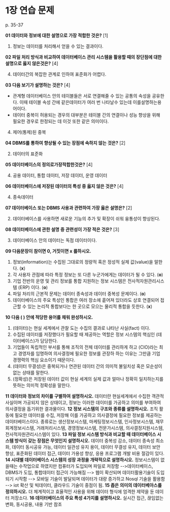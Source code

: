 # 1장 연습 문제

p. 35-37

**01 데이터와 정보에 대한 설명으로 가장 적합한 것은?** [1]

1. 정보는 데이터를 처리해서 얻을 수 있는 결과이다.


**02 파일 처리 방식과 비교하여 데이터베이스 관리 시스템을 활용할 때의 장단점에 대한 설명으로 옳지 않은것은?** [4]

4. 데이터간의 복잡한 관계로 인하여 표준화가 어렵다.

**03 다음 보기가 설명하는 것은?** [4]

- 관계형 데이터베이스 안의 테이블들은 서로 연결해줄 수 있는 공통의 속성을 공유한다. 이때 테이블 속성 간에 같은데이터가 여러 번 나타날수 있는데 이를설명하는용어이다.
- 데이터 중복이 허용되는 경우의 대부분은 테이블 간의 연결이나 성능 향상을 위해 필요한 경우로 한정되는 데 이것 또한 같은 의미이다.

4. 제어(통제)된 중복

**04 DBMS를 통하여 향상될 수 있는 장점에 속하지 않는 것은?** [2]

2. 데이터의 표준화


**05 데이터베이스의 정의로가장적합한것은?** [4]

4. 공용 데이터, 통합 데이터, 저장 데이터, 운영 데이터

**06 데이터베이스에 저장된 데이터의 특성 중 옳지 않은 것은?** [4]

4. 종속데이터

**07 데이터베이스 또는 DBMS 사용과 관련하여 가장 옳은 설명은?** [2]

2. 데이터베이스를 사용하면 새로운 기능의 추가 및 확장이 쉬워 융통성이 향상된다.


**08 데이터베이스에 관한 설명 중 관련성이 가장 적은 것은?** [3]


3. 데이터베이스 안의 데이터는 독점 데이터이다.


**09 다음문장이 참이면 0, 거짓이면 x 를하시오.**

1. 정보(information)는 수집된 그대로의 정량적 혹은 정성적 실제 값(value)을 말한다. (__x__)
2. 각 사용자 관점에 따라 특정 정보는 또 다른 누군가에게는 데이터가 될 수 있다. (__o__)
3. 기업 전반의 운영 및 관리 정보를 통합 지원하는 정보 시스템은 전사적자원관리시스템 (ERP) 이다. (__o__)
4. 파일 처리의 근본적 문제는 데이터 종속성과 데이터 중복성 문제이다. (__o__)
5. 데이터베이스의 주요 특성인 통합은 여러 장소에 흩어져 있더라도 상호 연결되어 접근할 수 있는 논리적 통합보다는 한 곳으로 모으는 물리적 통합을 듯한다. (__x__)

**10 다음 ( ) 안에 적당한 용어를 채워 완성하시오.**

1. (데이터)는 현실 세계에서 관찰 도는 수집의 결과로 냐타난 사실(fact) 이다.
2. 수집된 데이터를 저장했다가 필요할 때 제공하는 역할은 정보 시스템의 핵심인 (데이터베이스)가 담당한다.
3. 기업들이 독립적인 부서를 통해 조직의 전체 데이터를 관리하게 하고 (CIO)라는 최고 경영자를 임명하여 의사결정에 필요한 정보를 관장하 하는 이유는 그만큼 기업 경쟁력의 핵심 요소이기 때문이다.
4. (데이터 무결성)은 중복되거나 연관된 데이터 간의 의미적 불일치성 혹은 모순성이 없는 상태를 말한다.
5. (정확성)은 저장된 데이터 값이 현실 세계의 실제 값과 얼마나 정확히 일치하는지를 뜻하는 의미적 정확성을 말한다.

**11 데이터와 정보의 차이를 구별하여 설명하시오.**
데이터란 현실세계에서 수집한 객관적 사실이며 가공되지 않은 상태이고, 정보는 이러한 데이터를 가공하고 의미를 부여하여 의사결정을 돕기위한 결과물이다.
**12 정보 시스템의 구조와 종류를 설명하시오.**
조직 활동에 필요한 데이터를 수집, 저장해 이를 가공하고 의사결정에 필요한 정보를 제공하는 데이터베이스이다.
종류로는 생산정보시스템, 마케팅정보시스템, 인사정보시스템, 재무회계정보시스템, 거래처리시스템, 경영정보시스템, 전문가시스템, 의사결정지원시스템, 전사적자원관리시스템이 있다.
**13 파일 정보 시스템 방식과 비교할 때 데이터베이스 시스템 방식이 갖는 장점은 무엇인지 설명하시오.**
데이터 중복성 감소, 데이터 종속성 최소화, 데이터 동시공유 가능, 데이터 일관성 유지 용이, 데이터 무결성 유지, 데이터 보안 향상, 표준화된 데이터 접근, 데이터 가용성 향상, 응용 프로그램 개발 비용 절감이 있다. 
**14 시대별 데이터베이스 시스템의 성장 과정을 개략적으로 설명하시오.**
정보시스템이 없을때는 수작업으로 하였지만 컴퓨터가 도입되며 파일로 저장함 -->데이터베이스, DBMS가 도입, 통합데이터 접근이 가능해짐 --> 웹이 확산되며 데이터활용기술이 도입되기 시작함 --> 모바일 기술이 발달되며 데이터가 대량 증가하고 Nosql 기술을 활용함 --> iot 확산 및 빅데이터, 클라우드 기술이 중점이 됨.
**15 좁은 의미의 데이터베아스를 정의하시오.**
더 체계적이고 효율적인 사용을 위해 데이터 형식에 엄격한 제약을 둔 데이터 저장소다.
**16 데이터베이스의 주요 특성 4가지를 설명하시오.**
실시간 접근, 끊임없는 변화, 동시공용, 내용 기반 참조
